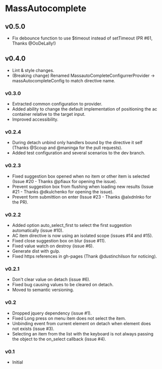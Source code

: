 MassAutocomplete
================

## v0.5.0
- Fix debounce function to use $timeout instead of setTimeout (PR #61, Thanks @OoDeLally!)

## v0.4.0
- Lint & style changes.
- (Breaking change) Renamed MassautoCompleteConfigurrerProvider -> massAutocompleteConfig to match directive name.

### v0.3.0
- Extracted common configuration to provider.
- Added ability to change the default implementation of positioning the ac container relative to the target input.
- Improved accessibility.

### v0.2.4
- During detach unbind only handlers bound by the directive it self (Thanks @Scoup and @maninga for the pull requests).
- Added test configuration and several scenarios to the dev branch.

### v0.2.3
- Fixed suggestion box opened when no item or other item is selected (Issue #20 - Thanks @pfiaux for opening the issue).
- Prevent suggestion box from flushing when loading new results (Issue #21 - Thanks @dkulchenko for opening the issue).
- Prevent form submittion on enter (Issue #23 - Thanks @alxdnlnko  for the PR).

### v0.2.2
- Added option auto_select_first to select the first suggestion automatically (issue #10).
- AC item directive is now using an isolated scope (issues #14 and #15).
- Fixed close suggestion box on blur (issue #11).
- Fixed value watch on destroy (issue #6).
- Generate dist with gulp.
- Fixed https references in gh-pages (Thank @dustinchilson for noticing).

### v0.2.1
- Don't clear value on detach (issue #6).
- Fixed bug causing values to be cleared on detach.
- Moved to semantic versioning.

### v0.2
- Dropped jquery dependency (issue #1).
- Fixed Long press on menu item does not select the item.
- Unbinding event from current element on detach when element does not exists (issue #3).
- Selecting an item from the list with the keyboard is not always passing the object to the on_select callback (issue #4).

### v0.1
- Initial

